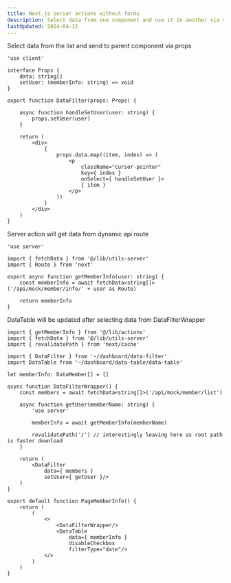 ```yaml
---
title: Next.js server actions without forms
description: Select data from one component and use it in another via server actions without forms
lastUpdated: 2024-04-12
---
```


Select data from the list and send to parent component via props  

```tsx {1} title="src/components/dashboard/data-filter.tsx"
'use client'

interface Props {
    data: string[]
    setUser: (memberInfo: string) => void
}

export function DataFilter(props: Props) {

    async function handleSetUser(user: string) {
        props.setUser(user)
    }

    return (
        <div>
            {
                props.data.map((item, index) => (
                    <p
                        className="cursor-pointer"
                        key={ index }
                        onSelect={ handleSetUser }>
                        { item }
                    </p>
                ))
            }
        </div>
    )
}
```

Server action will get data from dynamic api route  

``` tsx {1} title="src/lib/actions.ts"
'use server'

import { fetchData } from '@/lib/utils-server'
import { Route } from 'next'

export async function getMemberInfo(user: string) {
    const memberInfo = await fetchData<string[]>('/api/mock/member/info/' + user as Route)

    return memberInfo
}
```

DataTable will be updated after selecting data from DataFilterWrapper  

``` tsx {8,14,18} title="src/app/member-info/page.tsx"
import { getMemberInfo } from '@/lib/actions'
import { fetchData } from '@/lib/utils-server'
import { revalidatePath } from 'next/cache'

import { DataFilter } from '~/dashboard/data-filter'
import DataTable from '~/dashboard/data-table/data-table'

let memberInfo: DataMember[] = []

async function DataFilterWrapper() {
    const members = await fetchData<string[]>('/api/mock/member/list')

    async function getUser(memberName: string) {
        'use server'

        memberInfo = await getMemberInfo(memberName)

        revalidatePath('/') // interestingly leaving here as root path is faster download
    }

    return (
        <DataFilter
            data={ members }
            setUser={ getUser }/>
    )
}

export default function PageMemberInfo() {
    return (
        (
            <>
                <DataFilterWrapper/>
                <DataTable
                    data={ memberInfo }
                    disableCheckbox
                    filterType="date"/>
            </>
        )
    )
}
```
